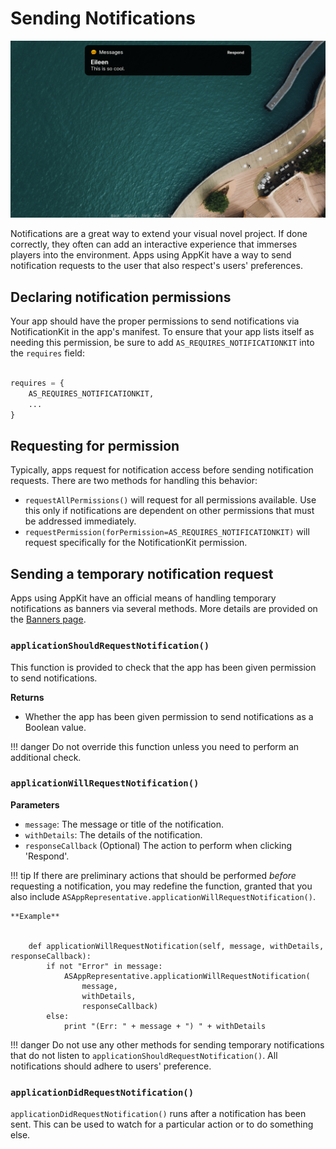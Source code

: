 #  Sending Notifications

![Notification banner](../images/apps/apps-sn-hero.png)

Notifications are a great way to extend your visual novel project. If done correctly, they often can add an interactive experience that immerses players into the environment. Apps using AppKit have a way to send notification requests to the user that also respect's users' preferences.

## Declaring notification permissions

Your app should have the proper permissions to send notifications via NotificationKit in the app's manifest. To ensure that your app lists itself as needing this permission, be sure to add `AS_REQUIRES_NOTIFICATIONKIT` into the `requires` field:

```python

requires = {
    AS_REQUIRES_NOTIFICATIONKIT,
    ...
}
```

## Requesting for permission

Typically, apps request for notification access before sending notification requests. There are two methods for handling this behavior:

- `requestAllPermissions()` will request for all permissions available. Use this only if notifications are dependent on other permissions that must be addressed immediately.
- `requestPermission(forPermission=AS_REQUIRES_NOTIFICATIONKIT)` will request specifically for the NotificationKit permission.

## Sending a temporary notification request

Apps using AppKit have an official means of handling temporary notifications as banners via several methods. More details are provided on the [Banners page](../NotificationKit/banner.md).

### `applicationShouldRequestNotification()`

This function is provided to check that the app has been given permission to send notifications.

**Returns**

- Whether the app has been given permission to send notifications as a Boolean value.

!!! danger
    Do not override this function unless you need to perform an additional check.

### `applicationWillRequestNotification()`

**Parameters**

- `message`: The message or title of the notification.
- `withDetails`: The details of the notification.
- `responseCallback` (Optional) The action to perform when clicking 'Respond'.

!!! tip
    If there are preliminary actions that should be performed _before_ requesting a notification, you may redefine the function, granted that you also include `ASAppRepresentative.applicationWillRequestNotification()`.
    
    **Example**
    
        
        def applicationWillRequestNotification(self, message, withDetails, responseCallback):
            if not "Error" in message:
                ASAppRepresentative.applicationWillRequestNotification(
                    message, 
                    withDetails, 
                    responseCallback)
            else:
                print "(Err: " + message + ") " + withDetails
                
!!! danger
    Do not use any other methods for sending temporary notifications that do not listen to `applicationShouldRequestNotification()`. All notifications should adhere to users' preference.

### `applicationDidRequestNotification()`

`applicationDidRequestNotification()` runs after a notification has been sent. This can be used to watch for a particular action or to do something else.
